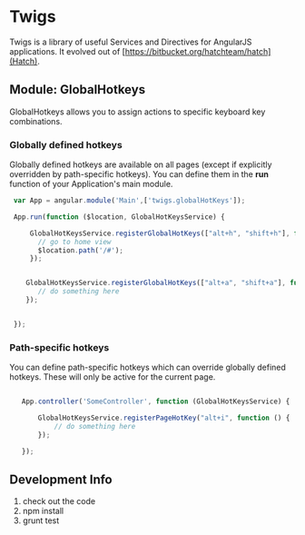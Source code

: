 
# Twigs

Twigs is a library of useful Services and Directives for AngularJS applications. It evolved out of [https://bitbucket.org/hatchteam/hatch](Hatch).



## Module: GlobalHotkeys

GlobalHotkeys allows you to assign actions to specific keyboard key combinations.

### Globally defined hotkeys
Globally defined hotkeys are available on all pages (except if explicitly overridden by path-specific hotkeys). You can define them in the **run** function of your Application's main module.

 ```javascript
  var App = angular.module('Main',['twigs.globalHotKeys']);

  App.run(function ($location, GlobalHotKeysService) {

      GlobalHotKeysService.registerGlobalHotKeys(["alt+h", "shift+h"], function () {
        // go to home view
        $location.path('/#');
      });


     GlobalHotKeysService.registerGlobalHotKeys(["alt+a", "shift+a"], function () {
        // do something here
     });


  });
  ```


### Path-specific hotkeys
You can define path-specific hotkeys which can override globally defined hotkeys. These will only be active for the current page.

 ```javascript

    App.controller('SomeController', function (GlobalHotKeysService) {

        GlobalHotKeysService.registerPageHotKey("alt+i", function () {
            // do something here
        });

    });

 ```



 ## Development Info

 1. check out the code
 2. npm install
 3. grunt test